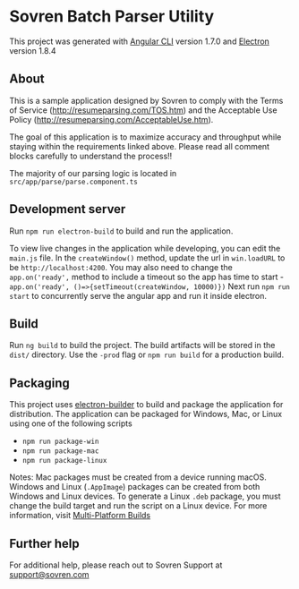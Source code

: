 # Sovren Batch Parser Utility

This project was generated with [Angular CLI](https://github.com/angular/angular-cli) version 1.7.0 and [Electron](https://github.com/electron/electron)   version 1.8.4

## About
This is a sample application designed by Sovren to comply with the Terms of Service (http://resumeparsing.com/TOS.htm)
and the Acceptable Use Policy (http://resumeparsing.com/AcceptableUse.htm).

The goal of this application is to maximize accuracy and throughput while staying within the requirements linked above.
Please read all comment blocks carefully to understand the process!!

The majority of our parsing logic is located in `src/app/parse/parse.component.ts`


## Development server

Run `npm run electron-build` to build and run the application.  

To view live changes in the application while developing, you can edit the `main.js` file. In the `createWindow()` method, update the url in `win.loadURL` to be `http://localhost:4200`. You may also need to change the `app.on('ready',` method to include a timeout so the app has time to start - `app.on('ready', ()=>{setTimeout(createWindow, 10000)})`
Next run `npm run start` to concurrently serve the angular app and run it inside electron.


## Build

Run `ng build` to build the project. The build artifacts will be stored in the `dist/` directory. Use the `-prod` flag or `npm run build` for a production build.

## Packaging

This project uses [electron-builder](https://www.electron.build) to build and package the application for distribution. The application can be packaged for Windows, Mac, or Linux using one of the following scripts
- `npm run package-win`
- `npm run package-mac`
- `npm run package-linux`

Notes: Mac packages must be created from a device running macOS. Windows and Linux (`.AppImage`) packages can be created from both Windows and Linux devices. To generate a Linux `.deb` package, you must change the build target and run the script on a Linux device. For more information, visit [Multi-Platform Builds](https://www.electron.build/multi-platform-build)


## Further help

For additional help, please reach out to Sovren Support at <support@sovren.com>

